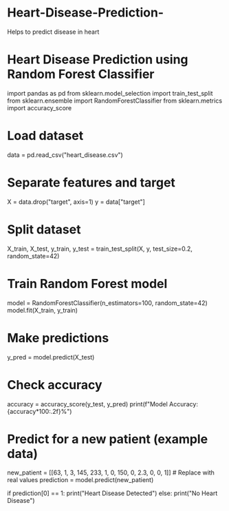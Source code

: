 # Heart-Disease-Prediction-
Helps to predict disease in heart 
# Heart Disease Prediction using Random Forest Classifier

import pandas as pd
from sklearn.model_selection import train_test_split
from sklearn.ensemble import RandomForestClassifier
from sklearn.metrics import accuracy_score

# Load dataset
data = pd.read_csv("heart_disease.csv")

# Separate features and target
X = data.drop("target", axis=1)
y = data["target"]

# Split dataset
X_train, X_test, y_train, y_test = train_test_split(X, y, test_size=0.2, random_state=42)

# Train Random Forest model
model = RandomForestClassifier(n_estimators=100, random_state=42)
model.fit(X_train, y_train)

# Make predictions
y_pred = model.predict(X_test)

# Check accuracy
accuracy = accuracy_score(y_test, y_pred)
print(f"Model Accuracy: {accuracy*100:.2f}%")

# Predict for a new patient (example data)
new_patient = [[63, 1, 3, 145, 233, 1, 0, 150, 0, 2.3, 0, 0, 1]]  # Replace with real values
prediction = model.predict(new_patient)

if prediction[0] == 1:
    print("Heart Disease Detected")
else:
    print("No Heart Disease")
